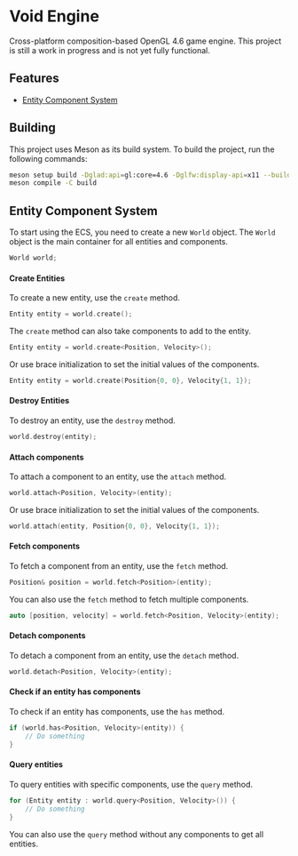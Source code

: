 # Void Engine

Cross-platform composition-based OpenGL 4.6 game engine. This project is still a work in progress and is not yet fully functional.

## Features

- [Entity Component System](#entity-component-system)
## Building

This project uses Meson as its build system. To build the project, run the following commands:

```bash
meson setup build -Dglad:api=gl:core=4.6 -Dglfw:display-api=x11 --buildtype=debugoptimized
meson compile -C build
```

## Entity Component System

To start using the ECS, you need to create a new `World` object. The `World` object is the main container for all entities and components.

```c++
World world;
```

#### Create Entities

To create a new entity, use the `create` method.

```c++
Entity entity = world.create();
```

The `create` method can also take components to add to the entity.

```c++
Entity entity = world.create<Position, Velocity>();
```

Or use brace initialization to set the initial values of the components.

```c++
Entity entity = world.create(Position{0, 0}, Velocity{1, 1});
```

#### Destroy Entities

To destroy an entity, use the `destroy` method.

```c++
world.destroy(entity);
```

#### Attach components

To attach a component to an entity, use the `attach` method.

```c++
world.attach<Position, Velocity>(entity);
```

Or use brace initialization to set the initial values of the components.

```c++
world.attach(entity, Position{0, 0}, Velocity{1, 1});
```

#### Fetch components

To fetch a component from an entity, use the `fetch` method.

```c++
Position& position = world.fetch<Position>(entity);
```

You can also use the `fetch` method to fetch multiple components.

```c++
auto [position, velocity] = world.fetch<Position, Velocity>(entity);
```

#### Detach components

To detach a component from an entity, use the `detach` method.

```c++
world.detach<Position, Velocity>(entity);
```

#### Check if an entity has components

To check if an entity has components, use the `has` method.

```c++
if (world.has<Position, Velocity>(entity)) {
    // Do something
}
```

#### Query entities

To query entities with specific components, use the `query` method.

```c++
for (Entity entity : world.query<Position, Velocity>()) {
    // Do something
}
```

You can also use the `query` method without any components to get all entities.
